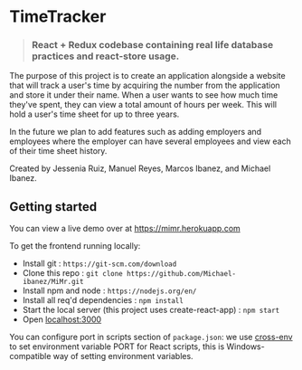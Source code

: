 # TimeTracker
> ### React + Redux codebase containing real life database practices and react-store usage.
>


The purpose of this project is to create an application alongside a website that will track a user's time by acquiring the number from the application and store it under their name. When a user wants to see how much time they've spent, they can view a total amount of hours per week. This will hold a user's time sheet for up to three years.


In the future we plan to add features such as adding employers and employees where the employer can have several employees and view each of their time sheet history.

Created by Jessenia Ruiz, Manuel Reyes, Marcos Ibanez, and Michael Ibanez.  

## Getting started

You can view a live demo over at https://mimr.herokuapp.com

To get the frontend running locally:

- Install git : `https://git-scm.com/download`
- Clone this repo : `git clone https://github.com/Michael-ibanez/MiMr.git`
- Install npm and node : `https://nodejs.org/en/`
- Install all req'd dependencies : `npm install`
- Start the local server (this project uses create-react-app) : `npm start`
- Open [localhost:3000](http://localhost:3000)

You can configure port in scripts section of `package.json`: we use [cross-env](https://github.com/kentcdodds/cross-env) to set environment variable PORT for React scripts, this is Windows-compatible way of setting environment variables.
